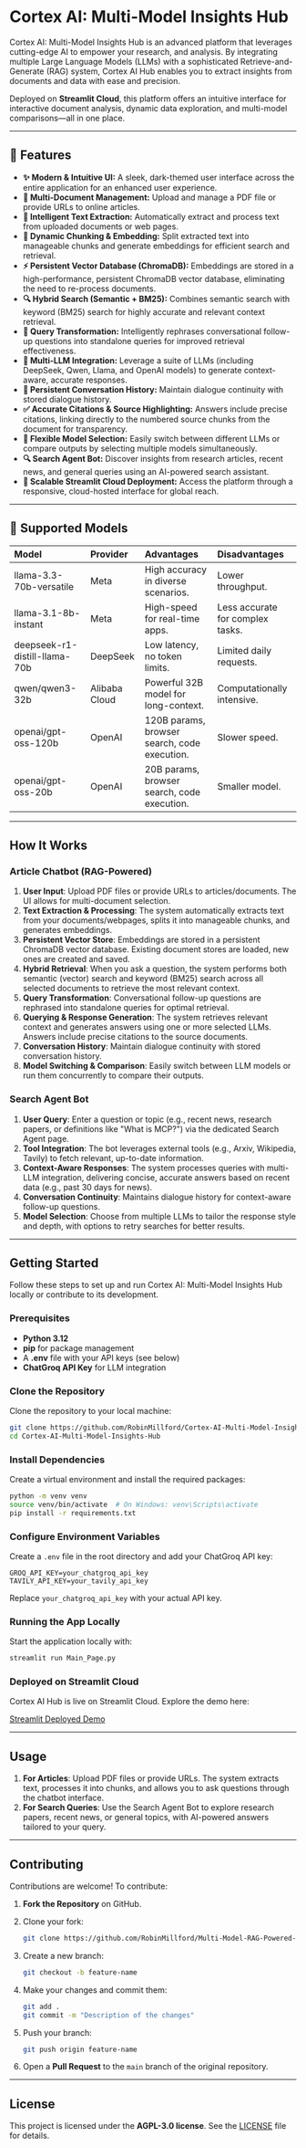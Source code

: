 # Cortex AI: Multi-Model Insights Hub

Cortex AI: Multi-Model Insights Hub is an advanced platform that leverages cutting-edge AI to empower your research, and analysis. By integrating multiple Large Language Models (LLMs) with a sophisticated Retrieve-and-Generate (RAG) system, Cortex AI Hub enables you to extract insights from documents and data with ease and precision.

Deployed on **Streamlit Cloud**, this platform offers an intuitive interface for interactive document analysis, dynamic data exploration, and multi-model comparisons—all in one place.

---

## 📌 **Features**

- **✨ Modern & Intuitive UI:** A sleek, dark-themed user interface across the entire application for an enhanced user experience.
- **📂 Multi-Document Management:** Upload and manage a PDF file or provide URLs to online articles.
- **📖 Intelligent Text Extraction:** Automatically extract and process text from uploaded documents or web pages.
- **📑 Dynamic Chunking & Embedding:** Split extracted text into manageable chunks and generate embeddings for efficient search and retrieval.
- **⚡ Persistent Vector Database (ChromaDB):** Embeddings are stored in a high-performance, persistent ChromaDB vector database, eliminating the need to re-process documents.
- **🔍 Hybrid Search (Semantic + BM25):** Combines semantic search with keyword (BM25) search for highly accurate and relevant context retrieval.
- **🔄 Query Transformation:** Intelligently rephrases conversational follow-up questions into standalone queries for improved retrieval effectiveness.
- **🧠 Multi-LLM Integration:** Leverage a suite of LLMs (including DeepSeek, Qwen, Llama, and OpenAI models) to generate context-aware, accurate responses.
- **💬 Persistent Conversation History:** Maintain dialogue continuity with stored dialogue history.
- **✅ Accurate Citations & Source Highlighting:** Answers include precise citations, linking directly to the numbered source chunks from the document for transparency.
- **🔄 Flexible Model Selection:** Easily switch between different LLMs or compare outputs by selecting multiple models simultaneously.
- **🔍 Search Agent Bot:** Discover insights from research articles, recent news, and general queries using an AI-powered search assistant.
- **🚀 Scalable Streamlit Cloud Deployment:** Access the platform through a responsive, cloud-hosted interface for global reach.

---

## 🚀 **Supported Models**

| Model                         | Provider      | Advantages                                        | Disadvantages                                     |
| :---------------------------- | :------------ | :------------------------------------------------ | :------------------------------------------------ |
| llama-3.3-70b-versatile       | Meta          | High accuracy in diverse scenarios.               | Lower throughput.                                 |
| llama-3.1-8b-instant          | Meta          | High-speed for real-time apps.                    | Less accurate for complex tasks.                  |
| deepseek-r1-distill-llama-70b | DeepSeek      | Low latency, no token limits.                     | Limited daily requests.                           |
| qwen/qwen3-32b                | Alibaba Cloud | Powerful 32B model for long-context.              | Computationally intensive.                        |
| openai/gpt-oss-120b           | OpenAI        | 120B params, browser search, code execution.      | Slower speed.                                     |
| openai/gpt-oss-20b            | OpenAI        | 20B params, browser search, code execution.       | Smaller model.                                    |

---

## How It Works

### Article Chatbot (RAG-Powered)

1.  **User Input**: Upload PDF files or provide URLs to articles/documents. The UI allows for multi-document selection.
2.  **Text Extraction & Processing**: The system automatically extracts text from your documents/webpages, splits it into manageable chunks, and generates embeddings.
3.  **Persistent Vector Store**: Embeddings are stored in a persistent ChromaDB vector database. Existing document stores are loaded, new ones are created and saved.
4.  **Hybrid Retrieval**: When you ask a question, the system performs both semantic (vector) search and keyword (BM25) search across all selected documents to retrieve the most relevant context.
5.  **Query Transformation**: Conversational follow-up questions are rephrased into standalone queries for optimal retrieval.
6.  **Querying & Response Generation**: The system retrieves relevant context and generates answers using one or more selected LLMs. Answers include precise citations to the source documents.
7.  **Conversation History**: Maintain dialogue continuity with stored conversation history.
8.  **Model Switching & Comparison**: Easily switch between LLM models or run them concurrently to compare their outputs.

### Search Agent Bot

1.  **User Query**: Enter a question or topic (e.g., recent news, research papers, or definitions like "What is MCP?") via the dedicated Search Agent page.
2.  **Tool Integration**: The bot leverages external tools (e.g., Arxiv, Wikipedia, Tavily) to fetch relevant, up-to-date information.
3.  **Context-Aware Responses**: The system processes queries with multi-LLM integration, delivering concise, accurate answers based on recent data (e.g., past 30 days for news).
4.  **Conversation Continuity**: Maintains dialogue history for context-aware follow-up questions.
5.  **Model Selection**: Choose from multiple LLMs to tailor the response style and depth, with options to retry searches for better results.

---

## Getting Started

Follow these steps to set up and run Cortex AI: Multi-Model Insights Hub locally or contribute to its development.

### Prerequisites

-   **Python 3.12**
-   **pip** for package management
-   A **.env** file with your API keys (see below)
-   **ChatGroq API Key** for LLM integration

### Clone the Repository

Clone the repository to your local machine:

```bash
git clone https://github.com/RobinMillford/Cortex-AI-Multi-Model-Insights-Hub.git
cd Cortex-AI-Multi-Model-Insights-Hub
```

### Install Dependencies

Create a virtual environment and install the required packages:

```bash
python -m venv venv
source venv/bin/activate  # On Windows: venv\Scripts\activate
pip install -r requirements.txt
```

### Configure Environment Variables

Create a `.env` file in the root directory and add your ChatGroq API key:

```
GROQ_API_KEY=your_chatgroq_api_key
TAVILY_API_KEY=your_tavily_api_key
```

Replace `your_chatgroq_api_key` with your actual API key.

### Running the App Locally

Start the application locally with:

```bash
streamlit run Main_Page.py
```

### Deployed on Streamlit Cloud

Cortex AI Hub is live on Streamlit Cloud. Explore the demo here:

[Streamlit Deployed Demo](https://cortex-ai-multi-model-insights-app.streamlit.app/)

---

## Usage

1.  **For Articles**: Upload PDF files or provide URLs. The system extracts text, processes it into chunks, and allows you to ask questions through the chatbot interface.
2.  **For Search Queries**: Use the Search Agent Bot to explore research papers, recent news, or general topics, with AI-powered answers tailored to your query.

---

## Contributing

Contributions are welcome! To contribute:

1.  **Fork the Repository** on GitHub.
2.  Clone your fork:

    ```bash
    git clone https://github.com/RobinMillford/Multi-Model-RAG-Powered-Article-Chatbot.git
    ```

3.  Create a new branch:

    ```bash
    git checkout -b feature-name
    ```

4.  Make your changes and commit them:

    ```bash
    git add .
    git commit -m "Description of the changes"
    ```

5.  Push your branch:

    ```bash
    git push origin feature-name
    ```

6.  Open a **Pull Request** to the `main` branch of the original repository.

---

## License

This project is licensed under the **AGPL-3.0 license**. See the [LICENSE](LICENSE) file for details.